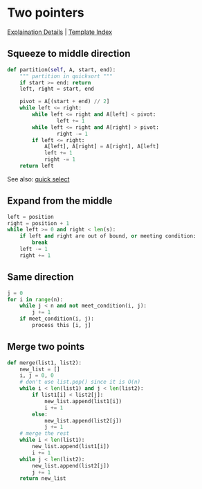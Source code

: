 # Two pointers

[Explaination Details](./summary.md) | [Template Index](../template_list.md)

## Squeeze to middle direction

```python
def partition(self, A, start, end):
    """ partition in quicksort """
    if start >= end: return
    left, right = start, end

    pivot = A[(start + end) // 2]
    while left <= right:
        while left <= right and A[left] < pivot:
                left += 1
        while left <= right and A[right] > pivot:
                right -= 1
        if left <= right: 
            A[left], A[right] = A[right], A[left]
            left += 1
            right -= 1
    return left
```

See also: [quick select](./sort/quickselect.py)

## Expand from the middle

```python
left = position
right = position + 1
while left >= 0 and right < len(s):
    if left and right are out of bound, or meeting condition:
        break
    left -= 1
    right += 1
```

## Same direction

```python
j = 0
for i in range(n):
    while j < n and not meet_condition(i, j):
        j += 1
    if meet_condition(i, j):
        process this [i, j]
```

## Merge two points

```python
def merge(list1, list2):
    new_list = []
    i, j = 0, 0
    # don't use list.pop() since it is O(n)
    while i < len(list1) and j < len(list2):
        if list1[i] < list2[j]:
            new_list.append(list1[i])
            i += 1
        else:
            new_list.append(list2[j])
            j += 1
    # merge the rest
    while i < len(list1):
        new_list.append(list1[i])
        i += 1
    while j < len(list2):
        new_list.append(list2[j])
        j += 1
    return new_list
```

